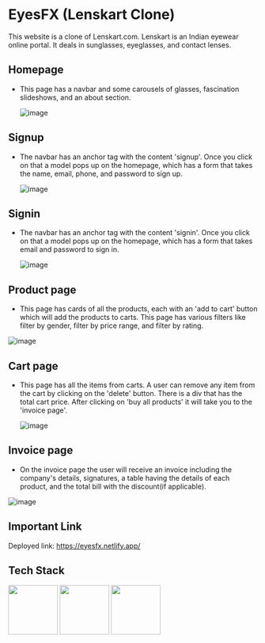 # EyesFX (Lenskart Clone) 
This website is a clone of Lenskart.com.
Lenskart is an Indian eyewear online portal. It deals in sunglasses, eyeglasses, and contact lenses. 

## Homepage
- This page has a navbar and some carousels of glasses, fascination slideshows, and an about section.
  
  ![image](https://github.com/pkthapliyal/eyesfx/assets/121335947/261844fb-2267-488c-a767-e32807e2b8c2)
 
## Signup
- The navbar has an anchor tag with the content 'signup'. Once you click on that a model pops up on the homepage, which has a form that takes the name, email, phone, and password to sign up.
  
  ![image](https://github.com/pkthapliyal/eyesfx/assets/121335947/5f907174-27f3-4cf4-bf22-b28f98a9bea1)

## Signin
- The navbar has an anchor tag with the content 'signin'. Once you click on that a model pops up on the homepage, which has a form that takes email and password to sign in.

  ![image](https://github.com/pkthapliyal/eyesfx/assets/121335947/4b45783e-c4df-45c2-a5ef-f387365983dd)

## Product page
- This page has cards of all the products, each with an 'add to cart' button which will add the products to carts. This page has various filters like filter by gender, filter by price range, and filter by rating.
  
 ![image](https://github.com/pkthapliyal/eyesfx/assets/121335947/3ed9efab-05a0-46d7-8f99-165ad3b01578)

## Cart page
- This page has all the items from carts. A user can remove any item from the cart by clicking on the 'delete' button. There is a div that has the total cart price. After clicking on 'buy all products' it will take you to the 'invoice page'.
  
  ![image](https://github.com/pkthapliyal/eyesfx/assets/121335947/fdd5ae45-bb6b-4a15-9a00-3efa6c9a80c8)

## Invoice page
- On the invoice page the user will receive an invoice including the company's details, signatures, a table having the details of each product, and the total bill with the discount(if applicable).
  
![image](https://github.com/pkthapliyal/eyesfx/assets/121335947/1e7fba78-7855-4671-b0a0-89717345963c)


## Important Link 
Deployed link: https://eyesfx.netlify.app/

## Tech Stack

<img src="https://cdn.jsdelivr.net/npm/programming-languages-logos/src/javascript/javascript.png" height="100"> <img src="https://cdn.jsdelivr.net/gh/devicons/devicon/icons/html5/html5-original.svg" height="100"/> <img src="https://cdn.jsdelivr.net/gh/devicons/devicon/icons/css3/css3-original.svg" height="100"/>
          
